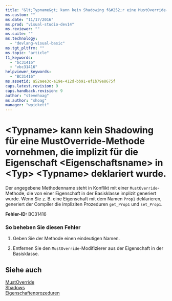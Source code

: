 ```yaml
---
title: "&lt;Typname&gt; kann kein Shadowing f&#252;r eine MustOverride-Methode vornehmen, die implizit f&#252;r die Eigenschaft &lt;Eigenschaftsname&gt; in &lt;Typ&gt; &lt;Typname&gt; deklariert wurde. | Microsoft Docs"
ms.custom: ""
ms.date: "11/17/2016"
ms.prod: "visual-studio-dev14"
ms.reviewer: ""
ms.suite: ""
ms.technology: 
  - "devlang-visual-basic"
ms.tgt_pltfrm: ""
ms.topic: "article"
f1_keywords: 
  - "bc31416"
  - "vbc31416"
helpviewer_keywords: 
  - "BC31416"
ms.assetid: a52aee3c-a19e-412d-bb91-ef1b79e8675f
caps.latest.revision: 9
caps.handback.revision: 9
author: "stevehoag"
ms.author: "shoag"
manager: "wpickett"
---
```

# &lt;Typname&gt; kann kein Shadowing f&#252;r eine MustOverride-Methode vornehmen, die implizit f&#252;r die Eigenschaft &lt;Eigenschaftsname&gt; in &lt;Typ&gt; &lt;Typname&gt; deklariert wurde.
Der angegebene Methodenname steht in Konflikt mit einer `MustOverride`\-Methode, die von einer Eigenschaft in der Basisklasse implizit generiert wurde. Wenn Sie z. B. eine Eigenschaft mit dem Namen `Prop1` deklarieren, generiert der Compiler die impliziten Prozeduren `get_Prop1` und `set_Prop1`.  
  
 **Fehler\-ID:** BC31416  
  
### So beheben Sie diesen Fehler  
  
1.  Geben Sie der Methode einen eindeutigen Namen.  
  
2.  Entfernen Sie den `MustOverride`\-Modifizierer aus der Eigenschaft in der Basisklasse.  
  
## Siehe auch  
 [MustOverride](../../visual-basic/language-reference/modifiers/mustoverride.md)   
 [Shadows](../../visual-basic/language-reference/modifiers/shadows.md)   
 [Eigenschaftenprozeduren](../../visual-basic/programming-guide/language-features/procedures/property-procedures.md)